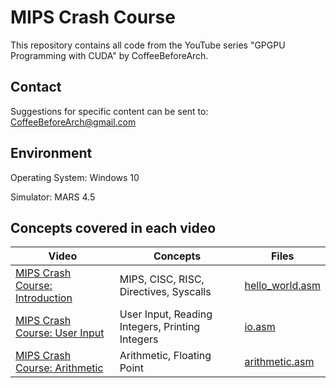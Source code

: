 # MIPS Crash Course
This repository contains all code from the YouTube series "GPGPU Programming with CUDA" by CoffeeBeforeArch.

## Contact

Suggestions for specific content can be sent to: CoffeeBeforeArch@gmail.com

## Environment 
Operating System: Windows 10

Simulator: MARS 4.5

## Concepts covered in each video
| Video | Concepts | Files |
| ----- | -------- | ----- |
| <a href=https://youtu.be/0Rlzp9iugWM>MIPS Crash Course: Introduction</a> | MIPS, CISC, RISC, Directives, Syscalls | <a href=https://github.com/CoffeeBeforeArch/mips_crash_course/blob/master/intro/hello_world.asm >hello_world.asm</a> |
| <a href=https://youtu.be/NfOSN-oeIMc>MIPS Crash Course: User Input</a> | User Input, Reading Integers, Printing Integers | <a href=https://github.com/CoffeeBeforeArch/mips_crash_course/blob/master/io/io.asm >io.asm</a> |
| <a href=https://youtu.be/vBaIlas0cZ0>MIPS Crash Course: Arithmetic</a> | Arithmetic, Floating Point | <a href=https://github.com/CoffeeBeforeArch/mips_crash_course/blob/master/arithmetic/arithmetic.asm >arithmetic.asm</a> |
